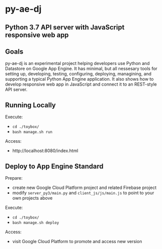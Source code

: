 # py-ae-dj

## Python 3.7 API server with JavaScript responsive web app

## Goals

py-ae-dj is an experimental project helping developers use Python and Datastore
on Google App Engine. It has minimal, but all nessesary tools for setting up,
developing, testing, configuring, deploying, managining, and supporting a
typical Python App Engine application. It also shows how to develop responsive
web app in JavaScript and connect it to an REST-style API server.

## Running Locally

Execute:
* `cd ./toybox/`
* `bash manage.sh run`

Access:
* http://localhost:8080/index.html

## Deploy to App Engine Standard

Prepare:
* create new Google Cloud Platform project and related Firebase project
* modify `server_py3/main.py` and `client_js/js/main.js` to point to your own projects above

Execute:
* `cd ./toybox/`
* `bash manage.sh deploy`

Access:
* visit Google Cloud Platform to promote and access new version

